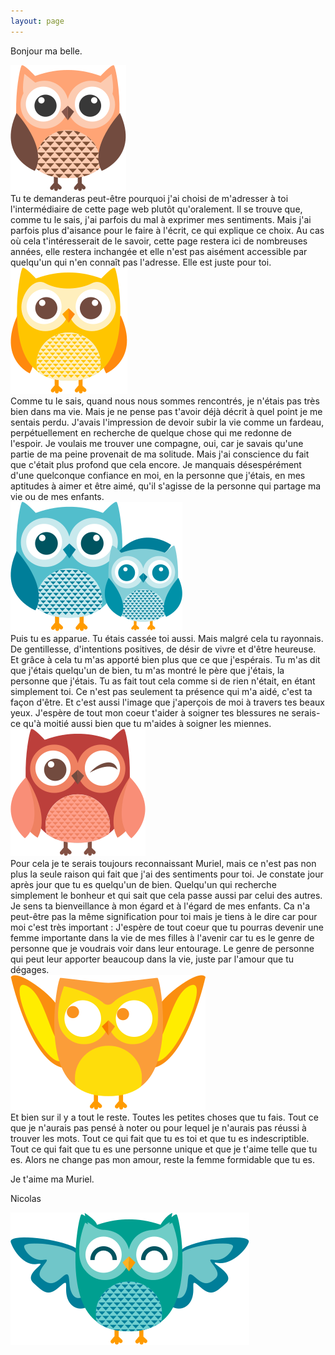 ```yaml
---
layout: page
---
```


Bonjour ma belle.

<div>

<img class="p-img mr-3 mt-2 mb-1 float-left" src="./owl3.png">
<div markdown="1">
Tu te demanderas peut-être pourquoi j'ai choisi de m'adresser à toi l'intermédiaire de cette page web plutôt qu'oralement. Il se trouve que, comme tu le sais, j'ai parfois du mal à exprimer mes sentiments. Mais j'ai parfois plus d'aisance pour le faire à l'écrit, ce qui explique ce choix. Au cas où cela t'intéresserait de le savoir, cette page restera ici de nombreuses années, elle restera inchangée et elle n'est pas aisément accessible par quelqu'un qui n'en connaît pas l'adresse. Elle est juste pour toi.
</div>
</div>

<div>
<img class="p-img ml-3 mt-2 mb-1 float-right" src="./owl4.png">
<div markdown="1">
Comme tu le sais, quand nous nous sommes rencontrés, je n'étais pas très bien dans ma vie. Mais je ne pense pas t'avoir déjà décrit à quel point je me sentais perdu. J'avais l'impression de devoir subir la vie comme un fardeau, perpétuellement en recherche de quelque chose qui me redonne de l'espoir. Je voulais me trouver une compagne, oui, car je savais qu'une partie de ma peine provenait de ma solitude. Mais j'ai conscience du fait que c'était plus profond que cela encore. Je manquais désespérément d'une quelconque confiance en moi, en la personne que j'étais, en mes aptitudes à aimer et être aimé, qu'il s'agisse de la personne qui partage ma vie ou de mes enfants.
</div>
</div>

<div>
<img class="p-img mr-3 mt-2 mb-1 float-left" src="./owl1.png">
<div markdown="1">
Puis tu es apparue. Tu étais cassée toi aussi. Mais malgré cela tu rayonnais. De gentillesse, d'intentions positives, de désir de vivre et d'être heureuse. Et grâce à cela tu m'as apporté bien plus que ce que j'espérais. Tu m'as dit que j'étais quelqu'un de bien, tu m'as montré le père que j'étais, la personne que j'étais. Tu as fait tout cela comme si de rien n'était, en étant simplement toi. Ce n'est pas seulement ta présence qui m'a aidé, c'est ta façon d'être. Et c'est aussi l'image que j'aperçois de moi à travers tes beaux yeux. J'espère de tout mon coeur t'aider à soigner tes blessures ne serais-ce qu'à moitié aussi bien que tu m'aides à soigner les miennes.
</div>
</div>

<div>
<img class="p-img ml-3 mt-2 mb-1 float-right" src="./owl5.png">
<div markdown="1">
Pour cela je te serais toujours reconnaissant Muriel, mais ce n'est pas non plus la seule raison qui fait que j'ai des sentiments pour toi. Je constate jour après jour que tu es quelqu'un de bien. Quelqu'un qui recherche simplement le bonheur et qui sait que cela passe aussi par celui des autres. Je sens ta bienveillance à mon égard et à l'égard de mes enfants. Ca n'a peut-être pas la même signification pour toi mais je tiens à le dire car pour moi c'est très important : J'espère de tout coeur que tu pourras devenir une femme importante dans la vie de mes filles à l'avenir car tu es le genre de personne que je voudrais voir dans leur entourage. Le genre de personne qui peut leur apporter beaucoup dans la vie, juste par l'amour que tu dégages.
</div>
</div>

<div>
<img class="p-img mr-3 mt-2 mb-1 float-left" src="./owl10.png">
<div markdown="1">
Et bien sur il y a tout le reste. Toutes les petites choses que tu fais. Tout ce que je n'aurais pas pensé à noter ou pour lequel je n'aurais pas réussi à trouver les mots. Tout ce qui fait que tu es toi et que tu es indescriptible. Tout ce qui fait que tu es une personne unique et que je t'aime telle que tu es. Alors ne change pas mon amour, reste la femme formidable que tu es.
</div>
</div>

Je t'aime ma Muriel.

Nicolas

<div class="text-center">
<img class="my-2 mx-auto" src="./owl9.png">
</div>
